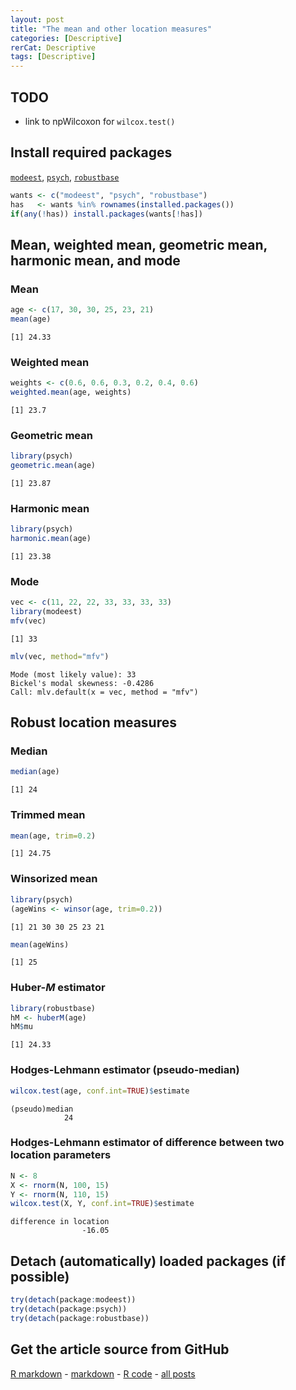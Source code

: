 ```yaml
---
layout: post
title: "The mean and other location measures"
categories: [Descriptive]
rerCat: Descriptive
tags: [Descriptive]
---
```





TODO
-------------------------

 - link to npWilcoxon for `wilcox.test()`

Install required packages
-------------------------

[`modeest`](http://cran.r-project.org/package=modeest), [`psych`](http://cran.r-project.org/package=psych), [`robustbase`](http://cran.r-project.org/package=robustbase)


```r
wants <- c("modeest", "psych", "robustbase")
has   <- wants %in% rownames(installed.packages())
if(any(!has)) install.packages(wants[!has])
```


Mean, weighted mean, geometric mean, harmonic mean, and mode
-------------------------

### Mean


```r
age <- c(17, 30, 30, 25, 23, 21)
mean(age)
```

```
[1] 24.33
```


### Weighted mean


```r
weights <- c(0.6, 0.6, 0.3, 0.2, 0.4, 0.6)
weighted.mean(age, weights)
```

```
[1] 23.7
```


### Geometric mean


```r
library(psych)
geometric.mean(age)
```

```
[1] 23.87
```


### Harmonic mean


```r
library(psych)
harmonic.mean(age)
```

```
[1] 23.38
```


### Mode


```r
vec <- c(11, 22, 22, 33, 33, 33, 33)
library(modeest)
mfv(vec)
```

```
[1] 33
```

```r
mlv(vec, method="mfv")
```

```
Mode (most likely value): 33 
Bickel's modal skewness: -0.4286 
Call: mlv.default(x = vec, method = "mfv") 
```


Robust location measures
-------------------------

### Median


```r
median(age)
```

```
[1] 24
```


### Trimmed mean


```r
mean(age, trim=0.2)
```

```
[1] 24.75
```


### Winsorized mean


```r
library(psych)
(ageWins <- winsor(age, trim=0.2))
```

```
[1] 21 30 30 25 23 21
```

```r
mean(ageWins)
```

```
[1] 25
```


### Huber-$M$ estimator


```r
library(robustbase)
hM <- huberM(age)
hM$mu
```

```
[1] 24.33
```


### Hodges-Lehmann estimator (pseudo-median)


```r
wilcox.test(age, conf.int=TRUE)$estimate
```

```
(pseudo)median 
            24 
```


### Hodges-Lehmann estimator of difference between two location parameters


```r
N <- 8
X <- rnorm(N, 100, 15)
Y <- rnorm(N, 110, 15)
wilcox.test(X, Y, conf.int=TRUE)$estimate
```

```
difference in location 
                -16.05 
```


Detach (automatically) loaded packages (if possible)
-------------------------


```r
try(detach(package:modeest))
try(detach(package:psych))
try(detach(package:robustbase))
```


Get the article source from GitHub
----------------------------------------------

[R markdown](https://github.com/dwoll/RExRepos/raw/master/Rmd/mean.Rmd) - [markdown](https://github.com/dwoll/RExRepos/raw/master/md/mean.md) - [R code](https://github.com/dwoll/RExRepos/raw/master/R/mean.R) - [all posts](https://github.com/dwoll/RExRepos/)
